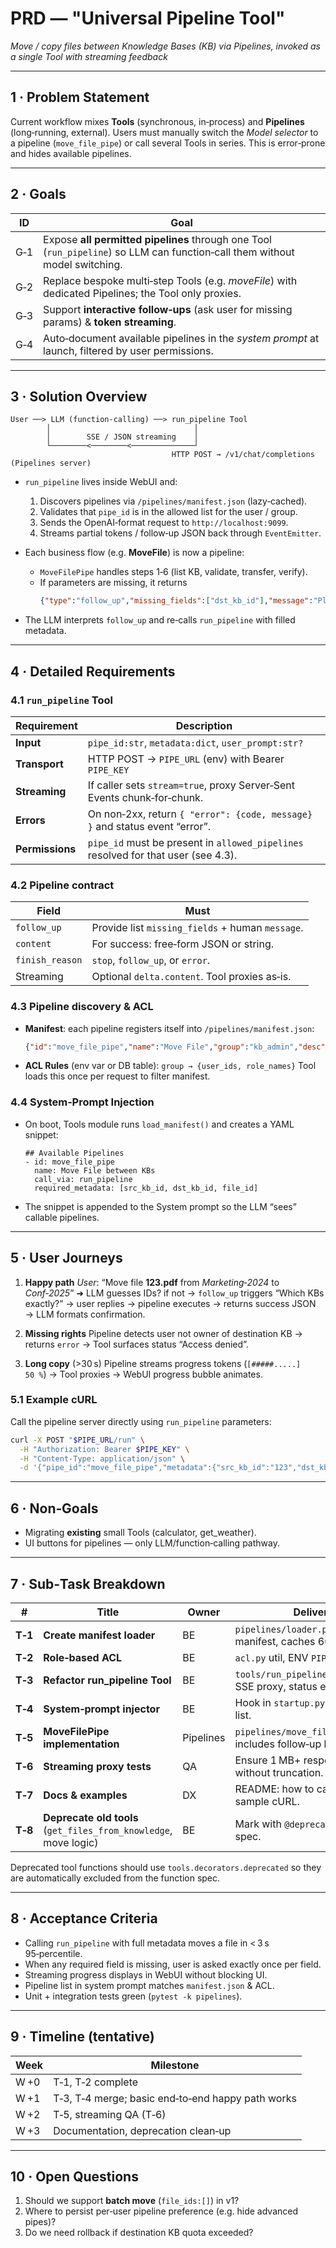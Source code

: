 # PRD — "Universal Pipeline Tool"
*Move / copy files between Knowledge Bases (KB) via Pipelines, invoked as a single Tool with streaming feedback*

---

## 1 · Problem Statement
Current workflow mixes **Tools** (synchronous, in‑process) and **Pipelines** (long‑running, external).
Users must manually switch the *Model selector* to a pipeline (`move_file_pipe`) or call several Tools in series. This is error‑prone and hides available pipelines.

---

## 2 · Goals
| ID | Goal |
|----|------|
| G‑1 | Expose **all permitted pipelines** through one Tool (`run_pipeline`) so LLM can function‑call them without model switching. |
| G‑2 | Replace bespoke multi‑step Tools (e.g. *moveFile*) with dedicated Pipelines; the Tool only proxies. |
| G‑3 | Support **interactive follow‑ups** (ask user for missing params) & **token streaming**. |
| G‑4 | Auto‑document available pipelines in the *system prompt* at launch, filtered by user permissions. |

---

## 3 · Solution Overview
```
User ──> LLM (function‑calling) ──> run_pipeline Tool
        │                                │
        │        SSE / JSON streaming    │
        └────────<────────<──────────────┘
                                    HTTP POST → /v1/chat/completions (Pipelines server)
```
* `run_pipeline` lives inside WebUI and:
  1. Discovers pipelines via `/pipelines/manifest.json` (lazy‑cached).
  2. Validates that `pipe_id` is in the allowed list for the user / group.
  3. Sends the OpenAI‑format request to `http://localhost:9099`.
  4. Streams partial tokens / follow‑up JSON back through `EventEmitter`.

* Each business flow (e.g. **MoveFile**) is now a pipeline:
  * `MoveFilePipe` handles steps 1‑6 (list KB, validate, transfer, verify).
  * If parameters are missing, it returns
    ```json
    {"type":"follow_up","missing_fields":["dst_kb_id"],"message":"Please specify…"}
    ```

* The LLM interprets `follow_up` and re‑calls `run_pipeline` with filled metadata.

---

## 4 · Detailed Requirements

### 4.1 `run_pipeline` Tool
| Requirement | Description |
|-------------|-------------|
| **Input** | `pipe_id:str`, `metadata:dict`, `user_prompt:str?` |
| **Transport** | HTTP POST → `PIPE_URL` (env) with Bearer `PIPE_KEY` |
| **Streaming** | If caller sets `stream=true`, proxy Server‑Sent Events chunk‑for‑chunk. |
| **Errors** | On non‑2xx, return `{ "error": {code, message} }` and status event “error”. |
| **Permissions** | `pipe_id` must be present in `allowed_pipelines` resolved for that user (see 4.3). |

### 4.2 Pipeline contract
| Field | Must |
|-------|------|
| `follow_up` | Provide list `missing_fields` + human `message`. |
| `content`   | For success: free‑form JSON or string. |
| `finish_reason` | `stop`, `follow_up`, or `error`. |
| Streaming | Optional `delta.content`. Tool proxies as‑is. |

### 4.3 Pipeline discovery & ACL
* **Manifest**: each pipeline registers itself into `/pipelines/manifest.json`:
  ```json
  {"id":"move_file_pipe","name":"Move File","group":"kb_admin","desc":""}
  ```
* **ACL Rules** (env var or DB table):
  `group → {user_ids, role_names}`
  Tool loads this once per request to filter manifest.

### 4.4 System‑Prompt Injection
* On boot, Tools module runs `load_manifest()` and creates a YAML snippet:
  ```
  ## Available Pipelines
  - id: move_file_pipe
    name: Move File between KBs
    call_via: run_pipeline
    required_metadata: [src_kb_id, dst_kb_id, file_id]
  ```
* The snippet is appended to the System prompt so the LLM “sees” callable pipelines.

---

## 5 · User Journeys

1. **Happy path**
   *User*: “Move file **123.pdf** from *Marketing‑2024* to *Conf‑2025*”
   ➜ LLM guesses IDs? if not → `follow_up` triggers “Which KBs exactly?” → user replies → pipeline executes → returns success JSON → LLM formats confirmation.

2. **Missing rights**
   Pipeline detects user not owner of destination KB → returns `error` → Tool surfaces status “Access denied”.

3. **Long copy** (>30 s)
   Pipeline streams progress tokens (`[#####.....] 50 %`) → Tool proxies → WebUI progress bubble animates.

### 5.1 Example cURL

Call the pipeline server directly using `run_pipeline` parameters:

```bash
curl -X POST "$PIPE_URL/run" \
  -H "Authorization: Bearer $PIPE_KEY" \
  -H "Content-Type: application/json" \
  -d '{"pipe_id":"move_file_pipe","metadata":{"src_kb_id":"123","dst_kb_id":"456","file_id":"abc"}}'
```

---

## 6 · Non‑Goals
* Migrating **existing** small Tools (calculator, get_weather).
* UI buttons for pipelines — only LLM/function‑calling pathway.

---

## 7 · Sub‑Task Breakdown

| # | Title | Owner | Deliverable |
|---|-------|-------|-------------|
| **T‑1** | **Create manifest loader** | BE | `pipelines/loader.py` parses manifest, caches 60 s. |
| **T‑2** | **Role‑based ACL** | BE | `acl.py` util, ENV `PIPELINE_ACL_PATH`. |
| **T‑3** | **Refactor run_pipeline Tool** | BE | `tools/run_pipeline_tool.py` with SSE proxy, status events. |
| **T‑4** | **System‑prompt injector** | BE | Hook in `startup.py` appends YAML list. |
| **T‑5** | **MoveFilePipe implementation** | Pipelines | `pipelines/move_file_between_kb.py`, includes follow‑up logic, unit tests. |
| **T‑6** | **Streaming proxy tests** | QA | Ensure 1 MB+ responses stream without truncation. |
| **T‑7** | **Docs & examples** | DX | README: how to call `run_pipeline`, sample cURL. |
| **T‑8** | **Deprecate old tools** (`get_files_from_knowledge`, move logic) | BE | Mark with `@deprecated`, hide from spec. |

Deprecated tool functions should use ``tools.decorators.deprecated`` so they
are automatically excluded from the function spec.

---

## 8 · Acceptance Criteria
* Calling `run_pipeline` with full metadata moves a file in < 3 s 95‑percentile.
* When any required field is missing, user is asked exactly once per field.
* Streaming progress displays in WebUI without blocking UI.
* Pipeline list in system prompt matches `manifest.json` & ACL.
* Unit + integration tests green (`pytest -k pipelines`).

---

## 9 · Timeline (tentative)

| Week | Milestone |
|------|-----------|
| W +0 | T‑1, T‑2 complete |
| W +1 | T‑3, T‑4 merge; basic end‑to‑end happy path works |
| W +2 | T‑5, streaming QA (T‑6) |
| W +3 | Documentation, deprecation clean‑up |

---

## 10 · Open Questions
1. Should we support **batch move** (`file_ids:[]`) in v1?
2. Where to persist per‑user pipeline preference (e.g. hide advanced pipes)?
3. Do we need rollback if destination KB quota exceeded?
